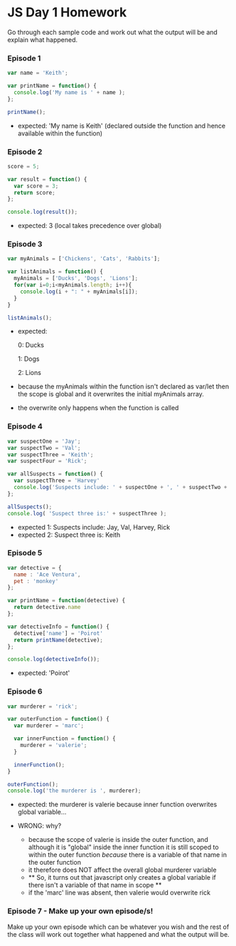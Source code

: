 # JS Day 1 Homework

Go through each sample code and work out what the output will be and explain what happened.

### Episode 1
```js
var name = 'Keith';

var printName = function() {
  console.log('My name is ' + name );
};

printName();

```
- expected: 'My name is Keith' (declared outside the function and hence available within the function)

### Episode 2
```js
score = 5;

var result = function() {
  var score = 3;
  return score;
};

console.log(result());

```
- expected: 3 (local takes precedence over global)

### Episode 3
```js
var myAnimals = ['Chickens', 'Cats', 'Rabbits'];

var listAnimals = function() {
  myAnimals = ['Ducks', 'Dogs', 'Lions'];
  for(var i=0;i<myAnimals.length; i++){
    console.log(i + ": " + myAnimals[i]);
  }
}

listAnimals();
```
- expected:

  0: Ducks

  1: Dogs

  2: Lions

- because the myAnimals within the function isn't declared as var/let then the scope is global and it overwrites the initial myAnimals array.
- the overwrite only happens when the function is called

### Episode 4

```js
var suspectOne = 'Jay';
var suspectTwo = 'Val';
var suspectThree = 'Keith';
var suspectFour = 'Rick';

var allSuspects = function() {
  var suspectThree = 'Harvey'
  console.log('Suspects include: ' + suspectOne + ', ' + suspectTwo + ', ' + suspectThree + ', ' + suspectFour)
};

allSuspects();
console.log( 'Suspect three is:' + suspectThree );
```
- expected 1: Suspects include: Jay, Val, Harvey, Rick
- expected 2: Suspect three is: Keith


### Episode 5

```js
var detective = {
  name : 'Ace Ventura',
  pet : 'monkey'
};

var printName = function(detective) {
  return detective.name
};

var detectiveInfo = function() {
  detective['name'] = 'Poirot'
  return printName(detective);
};

console.log(detectiveInfo());
```
- expected: 'Poirot'

### Episode 6
```js
var murderer = 'rick';

var outerFunction = function() {
  var murderer = 'marc';

  var innerFunction = function() {
    murderer = 'valerie';
  }

  innerFunction();
}

outerFunction();
console.log('the murderer is ', murderer);
```
- expected: the murderer is valerie because inner function overwrites global variable...
- WRONG: why?

  - because the scope of valerie is inside the outer function, and although it is "global" inside the inner function it is still scoped to within the outer function *because* there is a variable of that name in the outer function
  - it therefore does NOT affect the overall global murderer variable
  - ** So, it turns out that javascript only creates a global variable if there isn't a variable of that name in scope **
  - if the 'marc' line was absent, then valerie would overwrite rick

### Episode 7 - Make up your own episode/s!

Make up your own episode which can be whatever you wish and the rest of the class will work out together what happened and what the output will be.
